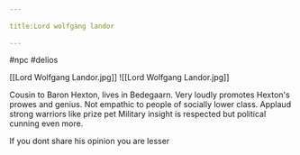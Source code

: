 --- 
title:Lord wolfgang landor 
---
#npc #delios 

[[Lord Wolfgang Landor.jpg]]
![[Lord Wolfgang Landor.jpg]]

Cousin to Baron Hexton, lives in Bedegaarn.
Very loudly promotes Hexton's prowes and genius.
Not empathic to people of socially lower class.
Applaud strong warriors like prize pet
Military insight is respected but political cunning even more. 

If you dont share his opinion you are lesser





